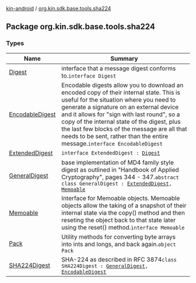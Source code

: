 [kin-android](../index.md) / [org.kin.sdk.base.tools.sha224](./index.md)

## Package org.kin.sdk.base.tools.sha224

### Types

| Name | Summary |
|---|---|
| [Digest](-digest/index.md) | interface that a message digest conforms to.`interface Digest` |
| [EncodableDigest](-encodable-digest/index.md) | Encodable digests allow you to download an encoded copy of their internal state. This is useful for the situation where you need to generate a signature on an external device and it allows for "sign with last round", so a copy of the internal state of the digest, plus the last few blocks of the message are all that needs to be sent, rather than the entire message.`interface EncodableDigest` |
| [ExtendedDigest](-extended-digest/index.md) | `interface ExtendedDigest : `[`Digest`](-digest/index.md) |
| [GeneralDigest](-general-digest/index.md) | base implementation of MD4 family style digest as outlined in "Handbook of Applied Cryptography", pages 344 - 347.`abstract class GeneralDigest : `[`ExtendedDigest`](-extended-digest/index.md)`, `[`Memoable`](-memoable/index.md) |
| [Memoable](-memoable/index.md) | Interface for Memoable objects. Memoable objects allow the taking of a snapshot of their internal state via the copy() method and then reseting the object back to that state later using the reset() method.`interface Memoable` |
| [Pack](-pack/index.md) | Utility methods for converting byte arrays into ints and longs, and back again.`object Pack` |
| [SHA224Digest](-s-h-a224-digest/index.md) | SHA-224 as described in RFC 3874`class SHA224Digest : `[`GeneralDigest`](-general-digest/index.md)`, `[`EncodableDigest`](-encodable-digest/index.md) |
